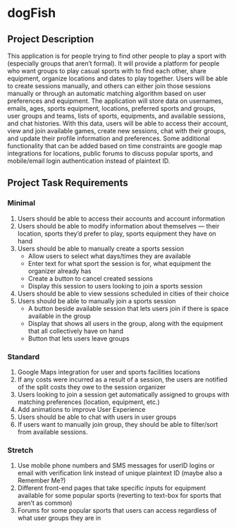 # dogFish

## Project Description

This application is for people trying to find other people to play a sport with (especially groups that aren’t formal). It will provide a platform for people who want groups to play casual sports with to find each other, share equipment, organize locations and dates to play together. Users will be able to create sessions manually, and others can either join those sessions manually or through an automatic matching algorithm based on user preferences and equipment. The application will store data on usernames, emails, ages, sports equipment, locations, preferred sports and groups, user groups and teams, lists of sports, equipments, and available sessions, and chat histories. With this data, users will be able to access their account, view and join available games, create new sessions, chat with their groups, and update their profile information and preferences. Some additional functionality that can be added based on time constraints are google map integrations for locations, public forums to discuss popular sports, and mobile/email login authentication instead of plaintext ID.

## Project Task Requirements

### Minimal

1. Users should be able to access their accounts and account information
2. Users should be able to modify information about themselves — their location, sports they’d prefer to play, sports equipment they have on hand
3. Users should be able to manually create a sports session
    - Allow users to select what days/times they are available
    - Enter text for what sport the session is for, what equipment the organizer already has
    - Create a button to cancel created sessions
    - Display this session to users looking to join a sports session
4. Users should be able to view sessions scheduled in cities of their choice
5. Users should be able to manually join a sports session
    - A button beside available session that lets users join if there is space available in the group 
    - Display that shows all users in the group, along with the equipment that all collectively have on hand
    - Button that lets users leave groups

### Standard

1. Google Maps integration for user and sports facilities locations
2. If any costs were incurred as a result of a session, the users are notified of the split costs they owe to the session organizer
3. Users looking to join a session get automatically assigned to groups with matching preferences (location, equipment, etc.)
4. Add animations to improve User Experience
5. Users should be able to chat with users in user groups
6. If users want to manually join group, they should be able to filter/sort from available sessions.

### Stretch

1. Use mobile phone numbers and SMS messages for userID logins or email with verification link instead of unique plaintext ID (maybe also a Remember Me?)
2. Different front-end pages that take specific inputs for equipment available for some popular sports (reverting to text-box for sports that aren’t as common)
3. Forums for some popular sports that users can access regardless of what user groups they are in